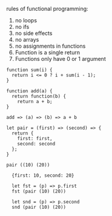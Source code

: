 rules of functional programming:
1. no loops
2. no ifs
3. no side effects 
4. no arrays 
5. no assignments in functions
6. Function is a single return
7. Functions only have 0 or 1 argument

```
function sum(i) {
  return i <= 0 ? i + sum(i - 1);
}

```
```
function add(a) {
  return function(b) {
    return a + b;
}

add => (a) => (b) => a + b 

```
```
let pair = (first) => (second) => {
  return { 
    first: first,
    second: second 
  };
}

pair ((10) (20)) 

  {first: 10, second: 20} 

  let fst = (p) => p.first
  fst (pair (10) (20))
  
  let snd = (p) => p.second
  snd (pair (10) (20))

```
  

  
  

